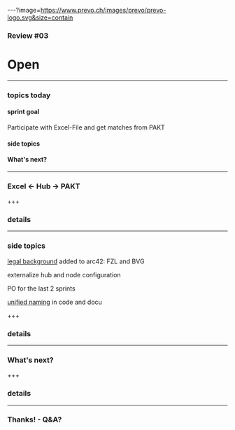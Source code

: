 ---?image=https://www.prevo.ch/images/prevo/prevo-logo.svg&size=contain

### Review #03
# Open

---

### topics today

#### sprint goal 

Participate with Excel-File and get matches from PAKT

#### side topics

#### What's next?

---

### Excel <- Hub -> PAKT

+++

### details

---

### side topics

[legal background](https://open-prevo.github.io/openprevo/#_legal_compliance) added to arc42: FZL and BVG

externalize hub and node configuration

PO for the last 2 sprints

[unified naming](https://github.com/open-prevo/openprevo/issues/41) in code and docu

+++

### details

---

### What's next?

+++

### details

---

### Thanks! - Q&A?
